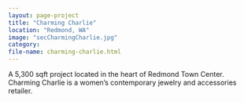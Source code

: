 ```yaml
---
layout: page-project
title: "Charming Charlie"
location: "Redmond, WA"
image: "secCharmingCharlie.jpg"
category:
file-name: charming-charlie.html
---
```


A 5,300 sqft project located in the heart of Redmond Town Center. Charming Charlie is a women’s contemporary jewelry and accessories retailer.
